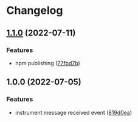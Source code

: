 # Changelog

## [1.1.0](https://github.com/tommbee/opentelemetry-instrumentation-gcp-pubsub/compare/v1.0.0...v1.1.0) (2022-07-11)


### Features

* npm publishing ([77fbd7b](https://github.com/tommbee/opentelemetry-instrumentation-gcp-pubsub/commit/77fbd7bcda4c2f5091aaf6f8103c5fdf78c02d82))

## 1.0.0 (2022-07-05)


### Features

* instrument message received event ([819d0ea](https://github.com/tommbee/opentelemetry-instrumentation-gcp-pubsub/commit/819d0ea7fc8116c42580a51c399f810f1aa86be2))
